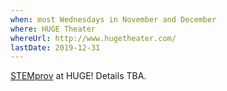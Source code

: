 ```yaml
---
when: most Wednesdays in November and December
where: HUGE Theater
whereUrl: http://www.hugetheater.com/
lastDate: 2019-12-31
---
```

[STEMprov] at HUGE! Details TBA.

[stemprov]: https://www.facebook.com/STEMprovMN/
